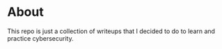 # About
This repo is just a collection of writeups that I decided to do to learn and practice cybersecurity.
